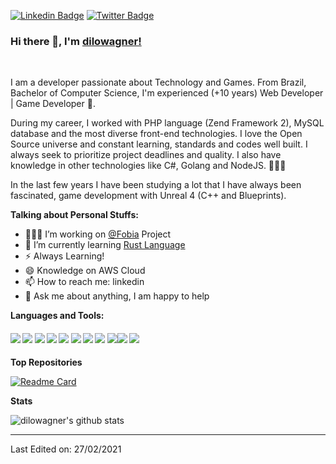[![Linkedin Badge](https://img.shields.io/badge/dilowagner-blue?style=flat-square&logo=Linkedin&logoColor=white&link=https://www.linkedin.com/in/diego-wagner/)](https://www.linkedin.com/in/diego-wagner/) [![Twitter Badge](https://img.shields.io/badge/-@dilowagner-1ca0f1?style=flat-square&labelColor=1ca0f1&logo=twitter&logoColor=white&link=https://twitter.com/dilowagner)](https://twitter.com/dilowagner)
 

### Hi there 👋, I'm [dilowagner!](https://github.com/dilowagner)  


<br/>

I am a developer passionate about Technology and Games. From Brazil, Bachelor of Computer Science, I'm experienced (+10 years) Web Developer | Game Developer 🚀. 

During my career, I worked with PHP language (Zend Framework 2), MySQL database and the most diverse front-end technologies. I love the Open Source universe and constant learning, standards and codes well built. I always seek to prioritize project deadlines and quality. I also have knowledge in other technologies like C#, Golang and NodeJS. 👨🏽‍💻 

In the last few years I have been studying a lot that I have always been fascinated, game development with Unreal 4 (C++ and Blueprints).
  
**Talking about Personal Stuffs:**

- 👨🏽‍💻 I’m working on [@Fobia](https://www.fobiaojogo.com/) Project
- 🌱 I’m currently learning [Rust Language](https://www.rust-lang.org)
- ⚡ Always Learning!
- 😄 Knowledge on AWS Cloud
- 📫 How to reach me: linkedin
- 💬 Ask me about anything, I am happy to help

**Languages and Tools:**   

####       ![](https://img.shields.io/badge/Web%20Development-%3C%2F%3E-blueviolet) ![](https://img.shields.io/badge/AWS%20Cloud-%3C%2F%3E-yellow)  ![](https://img.shields.io/badge/Java-%7C-yellowgreen) ![](https://img.shields.io/badge/PHP-%3C%2F%3E-blue) ![](https://img.shields.io/badge/NodeJS-%7C-0%2C%2022%2C%20100) ![](https://img.shields.io/badge/Golang-%3C%2F%3E-blue) ![](https://img.shields.io/badge/C++-%7C-yellowgreen) ![](https://img.shields.io/badge/csharp-%7C-red) ![](https://img.shields.io/badge/C#-%7C-0%2C%2022%2C%20100)![](https://img.shields.io/badge/git-%7C-ff69b4) ![](https://img.shields.io/badge/Docker-%3C%2F%3E-blueviolet)

**Top Repositories**

[![Readme Card](https://github-readme-stats.vercel.app/api/pin/?username=discovery-tecnologia&repo=dsc-mercado-livre&theme=radical)](https://github.com/discovery-tecnologia/dsc-mercado-livre)

**Stats**

![dilowagner's github stats](https://github-readme-stats.vercel.app/api?username=dilowagner&show_icons=true&theme=radical)

----

Last Edited on: 27/02/2021





<!--
**dilowagner/dilowagner** is a ✨ _special_ ✨ repository because its `README.md` (this file) appears on your GitHub profile.

Here are some ideas to get you started:

- 🔭 I’m currently working on ...
- 🌱 I’m currently learning ...
- 👯 I’m looking to collaborate on ...
- 🤔 I’m looking for help with ...
- 💬 Ask me about ...
- 📫 How to reach me: ...
- 😄 Pronouns: ...
- ⚡ Fun fact: ...
-->
